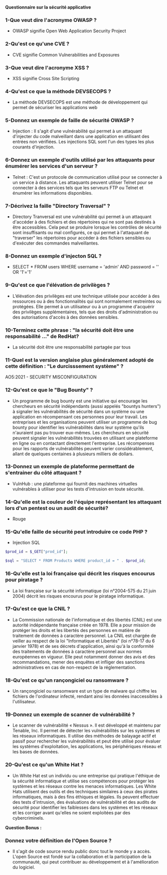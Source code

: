 **Questionnaire sur la sécurité applicative**


### 1-Que veut dire l'acronyme OWASP ?
* OWASP signifie Open Web Application Security Project


### 2-Qu'est ce qu'une CVE ?
* CVE signifie Common Vulnerabilities and Exposures


### 3-Que veut dire l'acronyme XSS ?
* XSS signifie Cross Site Scripting


### 4-Qu'est ce que la méthode DEVSECOPS ?
* La méthode DEVSECOPS est une méthode de développement qui permet de sécuriser les applications web

### 5-Donnez un exemple de faille de sécurité OWASP ?

* Injection : Il s'agit d'une vulnérabilité qui permet à un attaquant d'injecter du code malveillant dans une application en utilisant des entrées non vérifiées. Les injections SQL sont l'un des types les plus courants d'injection.

### 6-Donnez un exemple d'outils utilisé par les attaquants pour énumérer les services d'un serveur ?

* Telnet : C'est un protocole de communication utilisé pour se connecter à un service à distance. Les attaquants peuvent utiliser Telnet pour se connecter à des services tels que les serveurs FTP ou Telnet et énumérer les informations disponibles.

### 7-Décrivez la faille "Directory Traversal" ?

* Directory Tranversal est une vulnérabilité qui permet à un attaquant d'accéder à des fichiers et des répertoires qui ne sont pas destinés à être accessibles. Cela peut se produire lorsque les contrôles de sécurité sont insuffisants ou mal configurés, ce qui permet à l'attaquant de "traverser" les répertoires pour accéder à des fichiers sensibles ou d'exécuter des commandes malveillantes.


### 8-Donnez un exemple d'injecton SQL ?

* SELECT * FROM users WHERE username = 'admin' AND password = '' OR '1'='1'

### 9-Qu'est ce que l'élévation de privilèges ?

* L’élévation des privilèges est une technique utilisée pour accéder à des ressources ou à des fonctionnalités qui sont normalement restreintes ou protégées. Elle permet à un utilisateur ou à un programme d'acquérir des privilèges supplémentaires, tels que des droits d'administration ou des autorisations d'accès à des données sensibles.

### 10-Terminez cette phrase : "la sécurité doit être une responsabilité ..." de RedHat?


* La sécurité doit être une responsabilité partagée par tous



### 11-Quel est la version anglaise plus généralement adopté de cette définition : "Le durcisssement système" ?

AO5:2021 - SECURITY MISCONFIGURATION


### 12-Qu'est ce que le "Bug Bounty" ?

* Un programme de bug bounty est une initiative qui encourage les chercheurs en sécurité indépendants (aussi appelés "bountys hunters") à signaler les vulnérabilités de sécurité dans un système ou une application en récompensant ces personnes pour leur travail. Les entreprises et les organisations peuvent utiliser un programme de bug bounty pour identifier les vulnérabilités dans leur système qu'ils n'auraient pas pu trouver eux-mêmes. Les chercheurs en sécurité peuvent signaler les vulnérabilités trouvées en utilisant une plateforme en ligne ou en contactant directement l'entreprise. Les récompenses pour les rapports de vulnérabilités peuvent varier considérablement, allant de quelques centaines à plusieurs milliers de dollars.

### 13-Donnez un exemple de plateforme permettant de s'entrainer du côté attaquant ?

* VulnHub : une plateforme qui fournit des machines virtuelles vulnérables à utiliser pour les tests d'intrusion en toute sécurité.




### 14-Qu'elle est la couleur de l'équipe représentant les attaquant lors d'un pentest ou un audit de sécurité? 

* Rouge


### 15-Qu'elle faille de sécurité peut introduire ce code PHP ? 

* Injection SQL

```php	
$prod_id = $_GET["prod_id"];

$sql = "SELECT * FROM Products WHERE product_id = " . $prod_id;
```

### 16-Qu'elle est la loi française qui décrit les risques encourus pour piratage ?

* La loi française sur la sécurité informatique (loi n°2004-575 du 21 juin 2004) décrit les risques encourus pour le piratage informatique.



### 17-Qu'est ce que la CNIL ?

* La Commission nationale de l'informatique et des libertés (CNIL) est une autorité indépendante française créée en 1978. Elle a pour mission de protéger les droits et les libertés des personnes en matière de traitement de données à caractère personnel. La CNIL est chargée de veiller au respect de la loi "Informatique et Libertés" (loi n°78-17 du 6 janvier 1978) et de ses décrets d'application, ainsi qu'à la conformité des traitements de données à caractère personnel aux normes européennes en vigueur. Elle peut notamment donner des avis et des recommandations, mener des enquêtes et infliger des sanctions administratives en cas de non-respect de la réglementation.

### 18-Qu'est ce qu'un rançongiciel ou ransomware ?

* Un rançongiciel ou ransomware est un type de malware qui chiffre les fichiers de l'ordinateur infecté, rendant ainsi les données inaccessibles à l'utilisateur.


### 19-Donnez un exemple de scanner de vulnérabilité ?

* Le scanner de vulnérabilité « Nessus ». Il est développé et maintenu par Tenable, Inc. Il permet de détecter les vulnérabilités sur les systèmes et les réseaux informatiques. Il utilise des méthodes de balayage actif et passif pour rechercher les vulnérabilités et peut être utilisé pour évaluer les systèmes d'exploitation, les applications, les périphériques réseau et les bases de données.

### 20-Qu'est ce qu'un White Hat ?

* Un White Hat est un individu ou une entreprise qui pratique l'éthique de la sécurité informatique et utilise ses compétences pour protéger les systèmes et les réseaux contre les menaces informatiques.
Les White Hats utilisent des outils et des techniques similaires à ceux des pirates informatiques, mais à des fins éthiques et légales. Ils peuvent effectuer des tests d'intrusion, des évaluations de vulnérabilité et des audits de sécurité pour identifier les faiblesses dans les systèmes et les réseaux et les corriger avant qu'elles ne soient exploitées par des cybercriminels.


**Question Bonus :**

### Donnez votre définition de l'Open Source ?

* Il s'agit de code source rendu public donc tout le monde y a accès. L'open Source est fondé sur la collaboration et la participation de la communauté, qui peut contribuer au développement et à l'amélioration du logiciel.